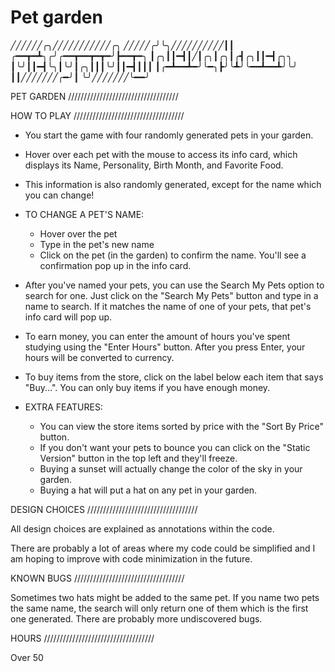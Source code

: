 # Pet garden
╱╱╱╱╱╱╭╮╱╱╱╱╱╱╱╱╱╱╱╭╮
╱╱╱╱╱╭╯╰╮╱╱╱╱╱╱╱╱╱╱┃┃
╭━━┳━┻╮╭╯╭━━┳━━┳━┳━╯┣━━┳━╮
┃╭╮┃┃━┫┃╱┃╭╮┃╭╮┃╭┫╭╮┃┃━┫╭╮╮
┃╰╯┃┃━┫╰╮┃╰╯┃╭╮┃┃┃╰╯┃┃━┫┃┃┃
┃╭━┻━━┻━╯╰━╮┣╯╰┻╯╰━━┻━━┻╯╰╯
┃┃╱╱╱╱╱╱╱╭━╯┃
╰╯╱╱╱╱╱╱╱╰━━╯

PET GARDEN
///////////////////////////////////

HOW TO PLAY
///////////////////////////////////

- You start the game with four randomly generated pets in your garden.
- Hover over each pet with the mouse to access its info card, which displays its Name, Personality, Birth Month, and Favorite Food.
- This information is also randomly generated, except for the name which you can change!

- TO CHANGE A PET'S NAME:
   + Hover over the pet
   + Type in the pet's new name
   + Click on the pet (in the garden) to confirm the name. You'll see a confirmation pop up in the info card.

- After you've named your pets, you can use the Search My Pets option to search for one. Just click on the "Search My Pets"
  button and type in a name to search. If it matches the name of one of your pets, that pet's info card will pop up.

- To earn money, you can enter the amount of hours you've spent studying using the "Enter Hours" button. After you press
  Enter, your hours will be converted to currency.

- To buy items from the store, click on the label below each item that says "Buy...". You can only buy items if you have
  enough money.

- EXTRA FEATURES:
  + You can view the store items sorted by price with the "Sort By Price" button.
  + If you don't want your pets to bounce you can click on the "Static Version" button in the top left and they'll freeze.
  + Buying a sunset will actually change the color of the sky in your garden.
  + Buying a hat will put a hat on any pet in your garden.


DESIGN CHOICES
///////////////////////////////////

All design choices are explained as annotations within the code.

There are probably a lot of areas where my code could be simplified and I am hoping to improve with code minimization in
the future.


KNOWN BUGS
///////////////////////////////////

Sometimes two hats might be added to the same pet. If you name two pets the same name, the search will only return one of them
which is the first one generated. There are probably more undiscovered bugs.


HOURS
///////////////////////////////////

Over 50

